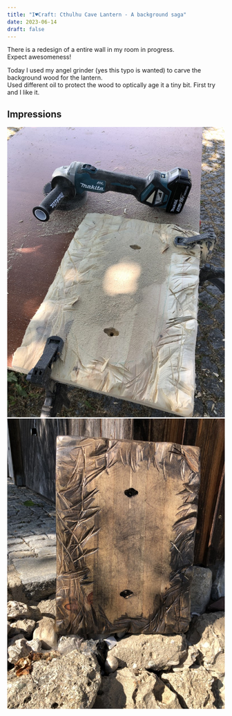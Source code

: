 ```yaml
---
title: "I♥Craft: Cthulhu Cave Lantern - A background saga"
date: 2023-06-14
draft: false
---
```


 There is a redesign of a entire wall in my room in progress.\
 Expect awesomeness!
 
 Today I used my angel grinder (yes this typo is wanted) to carve the background wood for the lantern.\
 Used different oil to protect the wood to optically age it a tiny bit. First try and I like it.


## Impressions


![Octobox - 1](/assets/pix/CC_Lantern_Background_1.JPG)\
![Octobox - 1](/assets/pix/CC_Lantern_Background_2.JPG)